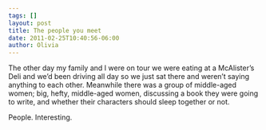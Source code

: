 ```yaml
---
tags: []
layout: post
title: The people you meet
date: 2011-02-25T10:40:56-06:00
author: Olivia
---
```


The other day my family and I were on tour we were eating at a McAlister’s Deli and we’d been driving all day so we just sat there and weren’t saying anything to each other. Meanwhile there was a group of middle-aged women; big, hefty, middle-aged women, discussing a book they were going to write, and whether their characters should sleep together or not.

People. Interesting.
